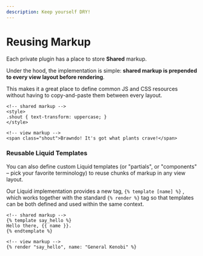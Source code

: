 ```yaml
---
description: Keep yourself DRY!
---
```


# Reusing Markup

Each private plugin has a place to store **Shared** markup.&#x20;

Under the hood, the implementation is simple: **shared markup is prepended to every view layout before rendering**.

This makes it a great place to define common JS and CSS resources without having to copy-and-paste them between every layout.

```liquid
<!-- shared markup -->
<style>
.shout { text-transform: uppercase; }
</style>

<!-- view markup -->
<span class="shout">Brawndo! It's got what plants crave!</span>
```

### Reusable Liquid Templates

You can also define custom Liquid templates (or "partials", or "components" – pick your favorite terminology) to reuse chunks of markup in any view layout.

Our Liquid implementation provides a new tag, `{% template [name] %}` , which works together with the standard  `{% render %}` tag so that templates can be both defined and used within the same context.

```liquid
<!-- shared markup -->
{% template say_hello %}
Hello there, {{ name }}.
{% endtemplate %}

<!-- view markup -->
{% render "say_hello", name: "General Kenobi" %}
```
